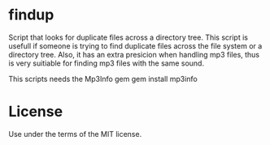 findup
======

Script that looks for duplicate files across a directory tree. This script is usefull if someone is trying to find
duplicate files across the file system or a directory tree. Also, it has an extra presicion when handling mp3 files,
thus is very suitiable for finding mp3 files with the same sound.

This scripts needs the Mp3Info gem
    gem install mp3info

License
=======
Use under the terms of the MIT license.
